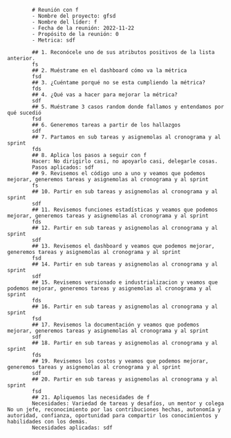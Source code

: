 <pre><code>        # Reunión con f
        - Nombre del proyecto: gfsd
        - Nombre del líder: f
        - Fecha de la reunión: 2022-11-22
        - Propósito de la reunión: 0
        - Metrica: sdf

        ## 1. Reconócele uno de sus atributos positivos de la lista anterior.
        fs
        ## 2. Muéstrame en el dashboard cómo va la métrica
        fsd
        ## 3. ¿Cuéntame porqué no se esta cumpliendo la métrica?
        fds
        ## 4. ¿Qué vas a hacer para mejorar la métrica?
        sdf
        ## 5. Muéstrame 3 casos random donde fallamos y entendamos por qué sucedió
        fsd
        ## 6. Generemos tareas a partir de los hallazgos
        sdf
        ## 7. Partamos en sub tareas y asignemolas al cronograma y al sprint
        fds
        ## 8. Aplica los pasos a seguir con f
        Hacer: No dirigirlo casi, no apoyarlo casi, delegarle cosas.
        Pasos aplicados: sdf
        ## 9. Revisemos el código uno a uno y veamos que podemos mejorar, generemos tareas y asignemolas al cronograma y al sprint
        fs
        ## 10. Partir en sub tareas y asignemolas al cronograma y al sprint
        sdf
        ## 11. Revisemos funciones estadísticas y veamos que podemos mejorar, generemos tareas y asignemolas al cronograma y al sprint
        fds
        ## 12. Partir en sub tareas y asignemolas al cronograma y al sprint
        sdf
        ## 13. Revisemos el dashboard y veamos que podemos mejorar, generemos tareas y asignemolas al cronograma y al sprint
        fsd
        ## 14. Partir en sub tareas y asignemolas al cronograma y al sprint
        sdf
        ## 15. Revisemos versionado e industrializacion y veamos que podemos mejorar, generemos tareas y asignemolas al cronograma y al sprint
        fds
        ## 16. Partir en sub tareas y asignemolas al cronograma y al sprint
        fsd
        ## 17. Revisemos la documentación y veamos que podemos mejorar, generemos tareas y asignemolas al cronograma y al sprint
        sdf
        ## 18. Partir en sub tareas y asignemolas al cronograma y al sprint
        fds
        ## 19. Revisemos los costos y veamos que podemos mejorar, generemos tareas y asignemolas al cronograma y al sprint
        sdf
        ## 20. Partir en sub tareas y asignemolas al cronograma y al sprint
        fsd
        ## 21. Apliquemos las necesidades de f
        Necesidades: Variedad de tareas y desafíos, un mentor y colega No un jefe, reconocimiento por las contribuciones hechas, autonomía y autoridad, confianza, oportunidad para compartir los conocimientos y habilidades con los demás.
        Necesidades aplicadas: sdf
</code></pre>